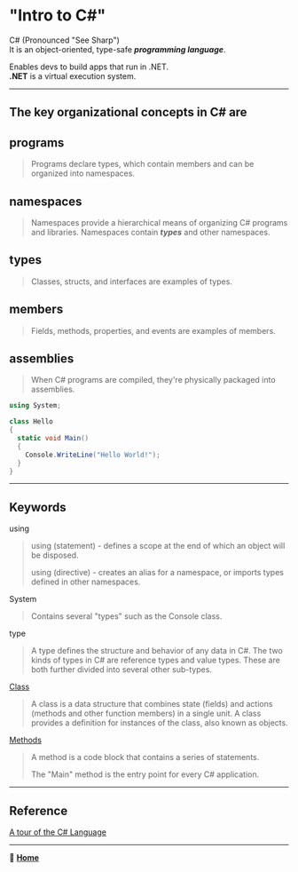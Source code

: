 # "Intro to C#"

C# (Pronounced "See Sharp")<br>
It is an object-oriented, type-safe ***programming language***.

Enables devs to build apps that run in .NET. <br>
**.NET** is a virtual execution system.

____

## The key organizational concepts in C# are

## programs

> Programs declare types, which contain members and can be organized into namespaces.

## namespaces

> Namespaces provide a hierarchical means of organizing C# programs and libraries. Namespaces contain ***types*** and other namespaces.

## types

> Classes, structs, and interfaces are examples of types.

## members

> Fields, methods, properties, and events are examples of members.

## assemblies

> When C# programs are compiled, they're physically packaged into assemblies.

```C#
using System;

class Hello 
{
  static void Main()
  {
    Console.WriteLine("Hello World!");
  }
}
```

_____

## Keywords

using

> using (statement) - defines a scope at the end of which an object will be disposed.
>
> using (directive) - creates an alias for a namespace, or imports types defined in other namespaces.

System

> Contains several "types" such as the Console class.

type

> A type defines the structure and behavior of any data in C#. The two kinds of types in C# are reference types and value types. These are both further divided into several other sub-types.

[Class](https://docs.microsoft.com/en-us/dotnet/csharp/fundamentals/types/classes)

> A class is a data structure that combines state (fields) and actions (methods and other function members) in a single unit. A class provides a definition for instances of the class, also known as objects.

[Methods](https://docs.microsoft.com/en-us/dotnet/csharp/methods)

> A method is a code block that contains a series of statements.
>
>The "Main" method is the entry point for every C# application.

_____

## Reference

[A tour of the C# Language](https://docs.microsoft.com/en-us/dotnet/csharp/tour-of-csharp/)

_____

🏡 [**Home**](https://mistidinzy.github.io/ReadingNotes/)
